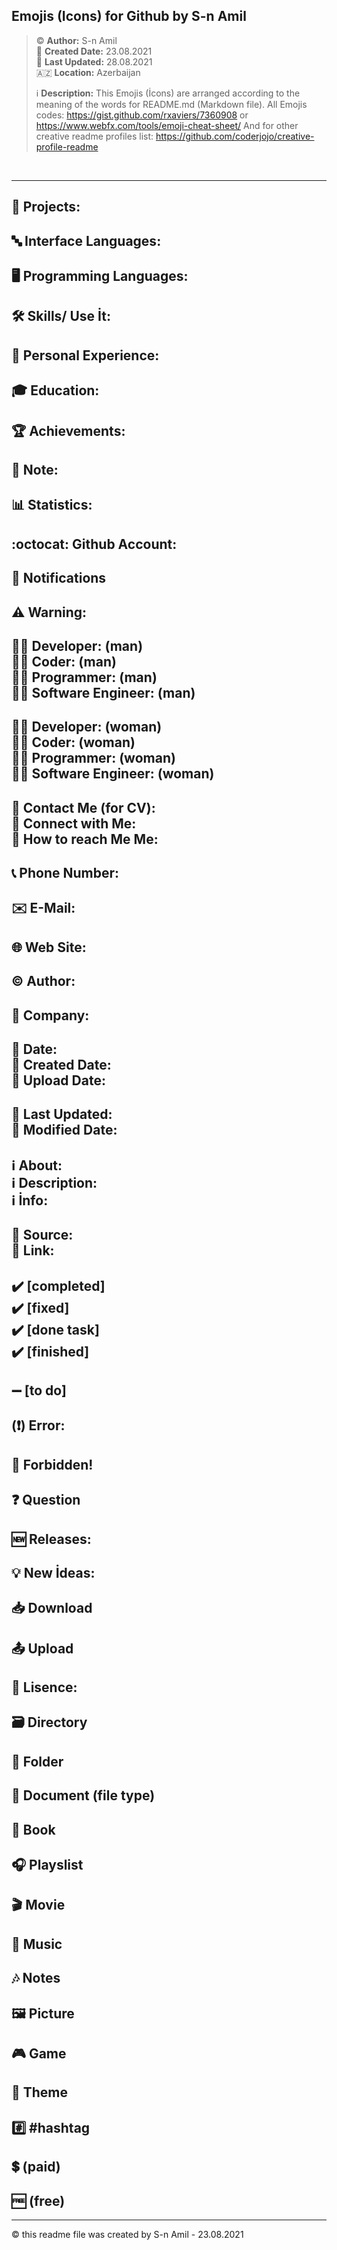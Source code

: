 ## Emojis (Icons) for Github by S-n Amil

> ©️ **Author:** S-n Amil <br>
> 📅 **Created Date:** 23.08.2021 <br>
> 🔄 **Last Updated:** 28.08.2021 <br>
> 🇦🇿 **Location:** Azerbaijan <br>
> 
> ℹ️ **Description:** This Emojis (İcons) are arranged according to the meaning of the words for README.md (Markdown file).
>                     All Emojis codes: https://gist.github.com/rxaviers/7360908 or https://www.webfx.com/tools/emoji-cheat-sheet/
>                     And for other creative readme profiles list: https://github.com/coderjojo/creative-profile-readme <br>

&nbsp;
&nbsp;
&nbsp;
&nbsp;

<hr>

## 📂 Projects:
## 🔤 Interface Languages:
## 🖥️ Programming Languages:
## 🛠 Skills/ Use İt:
## 💼 Personal Experience:
## 🎓 Education:
## 🏆 Achievements:
## 📌 Note:
## 📊 Statistics:
## :octocat: Github Account:
## 🔔 Notifications
## ⚠️ Warning: 

<h2>
   👨‍💻 Developer: (man) <br>
   👨‍💻 Coder: (man) <br>
   👨‍💻 Programmer: (man) <br>
   👨‍💻 Software Engineer: (man) <br>
</h2>
<h2>
   👩‍💻 Developer: (woman) <br>
   👩‍💻 Coder: (woman) <br>
   👩‍💻 Programmer: (woman) <br>
   👩‍💻 Software Engineer: (woman) <br>
</h2>
<h2>
   👤 Contact Me (for CV): <br>
   👤 Connect with Me: <br>
   👤 How to reach Me Me: <br>
</h2>

## 📞 Phone Number:
## ✉️ E-Mail:
## 🌐 Web Site:
## ©️ Author:
## 🏢 Company:

<h2>
    📅 Date: <br>
    📅 Created Date: <br>
    📅 Upload Date: <br>
</h2>
<h2>
   🔄 Last Updated: <br>
   🔄 Modified Date: <br>
</h2>
<h2>
   ℹ️ About: <br>
   ℹ️ Description: <br>
   ℹ️ İnfo: <br>
</h2>
<h2>
   📎 Source: <br>
   🔗 Link: <br>
</h2>
<h2>
   ✔️ [completed] <br>
   ✔️ [fixed] <br>
   ✔️ [done task] <br>
   ✔️ [finished] <br>
</h2>

## ➖ [to do]
## (❗) Error:
## 🚫 Forbidden!
## ❓ Question
## 🆕 Releases: 
## 💡 New İdeas:
## 📥 Download
## 📤 Upload
## 📜 Lisence:
## 🗃️ Directory
## 📁 Folder
## 📄 Document (file type)
## 📖 Book
## 🎧 Playslist
## 🎬 Movie
## 🎵 Music
## 🎶 Notes
## 🖼️ Picture
## 🎮 Game
## 🎨 Theme
## #️⃣ #hashtag
## 💲 (paid)
## 🆓 (free)

<hr>
©️ this readme file was created by S-n Amil - 23.08.2021
